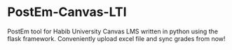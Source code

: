 # PostEm-Canvas-LTI
PostEm tool for Habib University Canvas LMS written in python using the flask framework. Conveniently upload excel file and sync grades from now!
